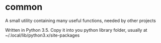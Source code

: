 # common
A small utility containing many useful functions, needed by other projects

Written in Python 3.5. 
Copy it into you python library folder, usually at ~/.local/lib/python3.x/site-packages
